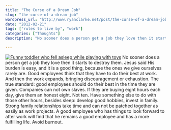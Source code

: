 ```yaml
---
title: "The Curse of a Dream Job"
slug: "the-curse-of-a-dream-job"
wordpress_url: "http://www.ryanclarke.net/post/the-curse-of-a-dream-job/"
date: "2012-02-21"
tags: ["rules to live by", "work"]
categories: ["Thoughts"]
description: "No sooner does a person get a job they love then it starts to destroy them. "

---
```


[![Funny toddler who fell asleep while playing with toys](http://www.ryanclarke.net/wp-content/uploads/CurseDreamJob.png "Tired of toys")](http://www.ryanclarke.net/post/the-curse-of-a-dream-job/cursedreamjob/) No sooner does a person get a job they love then it starts to destroy them. Jesus said His burden is easy, and it is a good thing, because the ones we give ourselves rarely are. Good employees think that they have to do their best at work. And then the work expands, bringing discouragement or exhaustion. The true standard: good employees should do their best in the time they are given. Companies can not own slaves. If they are buying eight hours each day, give them an honest eight. Not ten. Have something else to do with those other hours, besides sleep: develop good hobbies, invest in family. Strong family relationships take time and can not be patched together as easily as work projects. A good employee who has things to look forward to after work will find that he remains a good employee and has a more fulfilling life. Avoid burnout.
